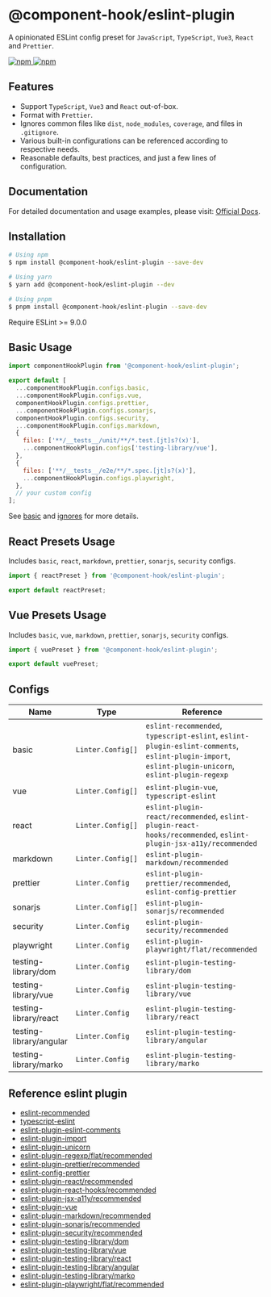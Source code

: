 # @component-hook/eslint-plugin

A opinionated ESLint config preset for `JavaScript`, `TypeScript`, `Vue3`, `React` and `Prettier`.

<p>
  <a href="https://npm-stat.com/charts.html?package=@component-hook/eslint-plugin">
    <img src="https://img.shields.io/npm/dm/@component-hook/eslint-plugin.svg" alt="npm"/>
  </a>
  <a href="https://www.npmjs.com/package/@component-hook/eslint-plugin">
    <img src="https://img.shields.io/npm/v/@component-hook/eslint-plugin.svg" alt="npm"/>
  </a>
</p>

## Features

- Support `TypeScript`, `Vue3` and `React` out-of-box.
- Format with `Prettier`.
- Ignores common files like `dist`, `node_modules`, `coverage`, and files in `.gitignore`.
- Various built-in configurations can be referenced according to respective needs.
- Reasonable defaults, best practices, and just a few lines of configuration.

## Documentation

For detailed documentation and usage examples, please visit: [Official Docs](https://tzuyi0817.github.io/component-hook/#/eslint/plugin).

## Installation

```bash
# Using npm
$ npm install @component-hook/eslint-plugin --save-dev

# Using yarn
$ yarn add @component-hook/eslint-plugin --dev

# Using pnpm
$ pnpm install @component-hook/eslint-plugin --save-dev
```

Require ESLint >= 9.0.0

## Basic Usage

```js
import componentHookPlugin from '@component-hook/eslint-plugin';

export default [
  ...componentHookPlugin.configs.basic,
  ...componentHookPlugin.configs.vue,
  componentHookPlugin.configs.prettier,
  ...componentHookPlugin.configs.sonarjs,
  componentHookPlugin.configs.security,
  ...componentHookPlugin.configs.markdown,
  {
    files: ['**/__tests__/unit/**/*.test.[jt]s?(x)'],
    ...componentHookPlugin.configs['testing-library/vue'],
  },
  {
    files: ['**/__tests__/e2e/**/*.spec.[jt]s?(x)'],
    ...componentHookPlugin.configs.playwright,
  },
  // your custom config
];
```

See [basic](./index.ts) and [ignores](./configs/ignores.ts) for more details.

## React Presets Usage

Includes `basic`, `react`, `markdown`, `prettier`, `sonarjs`, `security` configs.

```js
import { reactPreset } from '@component-hook/eslint-plugin';

export default reactPreset;
```

## Vue Presets Usage

Includes `basic`, `vue`, `markdown`, `prettier`, `sonarjs`, `security` configs.

```js
import { vuePreset } from '@component-hook/eslint-plugin';

export default vuePreset;
```

## Configs

| Name                    | Type              | Reference                                                                                                                                           |
| ----------------------- | ----------------- | --------------------------------------------------------------------------------------------------------------------------------------------------- |
| basic                   | `Linter.Config[]` | `eslint-recommended`, `typescript-eslint`, `eslint-plugin-eslint-comments`, `eslint-plugin-import`, `eslint-plugin-unicorn`, `eslint-plugin-regexp` |
| vue                     | `Linter.Config[]` | `eslint-plugin-vue`, `typescript-eslint`                                                                                                            |
| react                   | `Linter.Config[]` | `eslint-plugin-react/recommended`, `eslint-plugin-react-hooks/recommended`, `eslint-plugin-jsx-a11y/recommended`                                    |
| markdown                | `Linter.Config[]` | `eslint-plugin-markdown/recommended`                                                                                                                |
| prettier                | `Linter.Config`   | `eslint-plugin-prettier/recommended`, `eslint-config-prettier`                                                                                      |
| sonarjs                 | `Linter.Config[]` | `eslint-plugin-sonarjs/recommended`                                                                                                                 |
| security                | `Linter.Config`   | `eslint-plugin-security/recommended`                                                                                                                |
| playwright              | `Linter.Config`   | `eslint-plugin-playwright/flat/recommended`                                                                                                         |
| testing-library/dom     | `Linter.Config`   | `eslint-plugin-testing-library/dom`                                                                                                                 |
| testing-library/vue     | `Linter.Config`   | `eslint-plugin-testing-library/vue`                                                                                                                 |
| testing-library/react   | `Linter.Config`   | `eslint-plugin-testing-library/react`                                                                                                               |
| testing-library/angular | `Linter.Config`   | `eslint-plugin-testing-library/angular`                                                                                                             |
| testing-library/marko   | `Linter.Config`   | `eslint-plugin-testing-library/marko`                                                                                                               |

## Reference eslint plugin

- [eslint-recommended](https://github.com/eslint/eslint/blob/main/packages/js/src/configs/eslint-recommended.js)
- [typescript-eslint](https://github.com/typescript-eslint/typescript-eslint)
- [eslint-plugin-eslint-comments](https://github.com/eslint-community/eslint-plugin-eslint-comments/blob/main/lib/configs/recommended.js)
- [eslint-plugin-import](https://github.com/import-js/eslint-plugin-import)
- [eslint-plugin-unicorn](https://github.com/sindresorhus/eslint-plugin-unicorn)
- [eslint-plugin-regexp/flat/recommended](https://github.com/ota-meshi/eslint-plugin-regexp/blob/master/lib/configs/flat/recommended.ts)
- [eslint-plugin-prettier/recommended](https://github.com/prettier/eslint-plugin-prettier/blob/master/recommended.js)
- [eslint-config-prettier](https://github.com/prettier/eslint-config-prettier/blob/main/index.js)
- [eslint-plugin-react/recommended](https://github.com/jsx-eslint/eslint-plugin-react/blob/master/configs/recommended.js)
- [eslint-plugin-react-hooks/recommended](https://github.com/facebook/react/blob/main/packages/eslint-plugin-react-hooks/src/index.js)
- [eslint-plugin-jsx-a11y/recommended](https://github.com/jsx-eslint/eslint-plugin-jsx-a11y/blob/main/src/index.js)
- [eslint-plugin-vue](https://github.com/vuejs/eslint-plugin-vue)
- [eslint-plugin-markdown/recommended](https://github.com/eslint/markdown/blob/main/src/index.js)
- [eslint-plugin-sonarjs/recommended](https://github.com/SonarSource/eslint-plugin-sonarjs/blob/master/src/index.ts)
- [eslint-plugin-security/recommended](https://github.com/eslint-community/eslint-plugin-security/blob/main/index.js)
- [eslint-plugin-testing-library/dom](https://github.com/testing-library/eslint-plugin-testing-library/blob/main/lib/configs/dom.ts)
- [eslint-plugin-testing-library/vue](https://github.com/testing-library/eslint-plugin-testing-library/blob/main/lib/configs/vue.ts)
- [eslint-plugin-testing-library/react](https://github.com/testing-library/eslint-plugin-testing-library/blob/main/lib/configs/react.ts)
- [eslint-plugin-testing-library/angular](https://github.com/testing-library/eslint-plugin-testing-library/blob/main/lib/configs/angular.ts)
- [eslint-plugin-testing-library/marko](https://github.com/testing-library/eslint-plugin-testing-library/blob/main/lib/configs/marko.ts)
- [eslint-plugin-playwright/flat/recommended](https://github.com/playwright-community/eslint-plugin-playwright/blob/main/src/index.ts)

